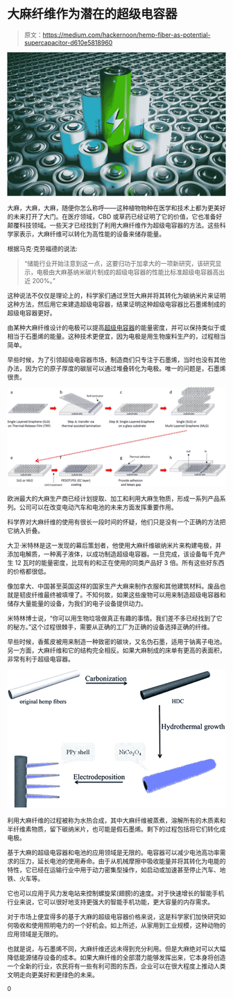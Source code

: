 # 大麻纤维作为潜在的超级电容器

> 原文：<https://medium.com/hackernoon/hemp-fiber-as-potential-supercapacitor-d610e5818960>

![](img/4b36262a1d630a42bc56f12f4febdc34.png)

大麻，大麻，大麻，随便你怎么称呼——这种植物物种在医学和技术上都为更美好的未来打开了大门。在医疗领域，CBD 或草药已经证明了它的价值，它也准备好颠覆科技领域。一些天才已经找到了利用大麻纤维作为超级电容器的方法。这些科学家表示，大麻纤维可以转化为高性能的设备来储存能量。

根据马克·克劳福德的说法:

> “储能行业开始注意到这一点，这要归功于加拿大的一项新研究，该研究显示，电极由大麻基纳米碳片制成的超级电容器的性能比标准超级电容器高出近 200%。”

这种说法不仅仅是理论上的，科学家们通过烹饪大麻并将其转化为碳纳米片来证明这种方法，然后用它来建造超级电容器，结果证明这种超级电容器比石墨烯制成的超级电容器更好。

由某种大麻纤维设计的电极可以提高[超级电容器](https://pubs.acs.org/doi/abs/10.1021/nn400731g#)的能量密度，并可以保持类似于或相当于石墨烯的能量。这种技术更便宜，因为电极是用生物废料生产的，过程相当简单。

早些时候，为了引领超级电容器市场，制造商们只专注于石墨烯，当时也没有其他办法，因为它的原子厚度的碳层可以通过堆叠转化为电极。唯一的问题是，石墨烯很贵。

![](img/88d2d065abb106e3e0659b651ef34f60.png)

欧洲最大的大麻生产商已经计划提取、加工和利用大麻生物质，形成一系列产品系列。公司可以在改变电动汽车和电池的未来方面发挥重要作用。

科学界对大麻纤维的使用有很长一段时间的怀疑，他们只是没有一个正确的方法把它纳入折叠。

大卫·米特林是这一发现的幕后策划者，他使用大麻纤维碳纳米片来构建电极，并添加电解质，一种离子液体，以成功制造超级电容器。一旦完成，该设备每千克产生 12 瓦时的能量密度，比现有的和正在使用的同类产品好 3 倍。所有这些好东西的价格都很低。

像加拿大、中国甚至英国这样的国家生产大麻来制作衣服和其他建筑材料。废品也就是韧皮纤维最终被填埋了。不知何故，如果这些废物可以用来制造超级电容器和储存大量能量的设备，为我们的电子设备提供动力。

米特林博士说，“你可以用生物垃圾做真正有趣的事情。我们差不多已经找到了它的秘方。”这个过程很棘手，需要从正确的工厂为正确的设备选择正确的纤维。

早些时候，香蕉皮被用来制造一种致密的碳块，又名伪石墨，适用于钠离子电池。另一方面，大麻纤维和它的结构完全相反。如果大麻制成的床单有更高的表面积，非常有利于超级电容器。

![](img/4854f9fd21c4cd1e10cbb05954893ae4.png)

利用大麻纤维的过程被称为水热合成，其中大麻纤维被蒸煮，溶解所有的木质素和半纤维素物质，留下碳纳米片，也可能是假石墨烯。剩下的过程包括将它们转化成电极。

基于大麻的超级电容器和电池的应用领域是无限的。电容器可以减少电池高功率需求的压力，延长电池的使用寿命。由于从机械摩擦中吸收能量并将其转化为电能的特性，它已经在运输行业中用于动力密集型操作，如启动或加速甚至停止汽车、地铁、火车等。

它也可以应用于风力发电站来控制螺旋桨(翅膀)的速度。对于快速增长的智能手机行业来说，它可以很好地支持更强大的智能手机功能，更大容量的内存需求。

对于市场上便宜得多的基于大麻的超级电容器价格来说，这是科学家们加快研究如何吸收和使用照明电力的一个好机会。如上所述，从家用到工业规模，这种动物的应用领域是无限的。

也就是说，与石墨烯不同，大麻纤维还远未得到充分利用。但是大麻绝对可以大幅降低能源储存设备的成本。如果大麻纤维的全部潜力能够发挥出来，它本身将创造一个全新的行业，农民将有一些有利可图的东西，企业可以在很大程度上推动人类文明走向更美好和更绿色的未来。

0